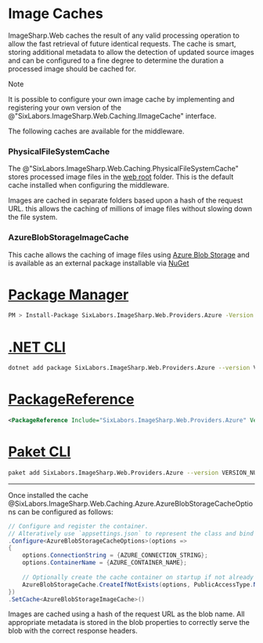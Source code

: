 # Image Caches

ImageSharp.Web caches the result of any valid processing operation to allow the fast retrieval of future identical requests. The cache is smart, storing additional metadata to allow the detection of updated source images and can be configured to a fine degree to determine the duration a processed image should be cached for.
  
>[!NOTE]
>It is possible to configure your own image cache by implementing and registering your own version of the @"SixLabors.ImageSharp.Web.Caching.IImageCache" interface.

The following caches are available for the middleware.

### PhysicalFileSystemCache

The @"SixLabors.ImageSharp.Web.Caching.PhysicalFileSystemCache" stores processed image files in the [web root](https://docs.microsoft.com/en-us/aspnet/core/fundamentals/?view=aspnetcore-3.1&tabs=macos#web-root) folder. This is the default cache installed when configuring the middleware.    
  
Images are cached in separate folders based upon a hash of the request URL. this allows the caching of millions of image files without slowing down the file system.
  

### AzureBlobStorageImageCache  
  
This cache allows the caching of image files using [Azure Blob Storage](https://docs.microsoft.com/en-us/azure/storage/blobs/) and is available as an external package installable via [NuGet](https://www.nuget.org/packages/SixLabors.ImageSharp.Web.Providers.Azure)

# [Package Manager](#tab/tabid-1)

```bash
PM > Install-Package SixLabors.ImageSharp.Web.Providers.Azure -Version VERSION_NUMBER
```

# [.NET CLI](#tab/tabid-2)

```bash
dotnet add package SixLabors.ImageSharp.Web.Providers.Azure --version VERSION_NUMBER
```

# [PackageReference](#tab/tabid-3)

```xml
<PackageReference Include="SixLabors.ImageSharp.Web.Providers.Azure" Version="VERSION_NUMBER" />
```

# [Paket CLI](#tab/tabid-4)

```bash
paket add SixLabors.ImageSharp.Web.Providers.Azure --version VERSION_NUMBER
```

***

Once installed the cache @SixLabors.ImageSharp.Web.Caching.Azure.AzureBlobStorageCacheOptions can be configured as follows:


```c#  
// Configure and register the container.  
// Alteratively use `appsettings.json` to represent the class and bind those settings.
.Configure<AzureBlobStorageCacheOptions>(options =>
{
    options.ConnectionString = {AZURE_CONNECTION_STRING};
    options.ContainerName = {AZURE_CONTAINER_NAME};
    
    // Optionally create the cache container on startup if not already created.
    AzureBlobStorageCache.CreateIfNotExists(options, PublicAccessType.None);
})
.SetCache<AzureBlobStorageImageCache>()
```

Images are cached using a hash of the request URL as the blob name. All appropriate metadata is stored in the blob properties to correctly serve the blob with the correct response headers.